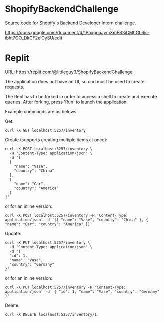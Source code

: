# ShopifyBackendChallenge
Source code for Shopify's Backend Developer Intern challenge.

https://docs.google.com/document/d/1PoxpoaJymXmFB3iCMhGL6js-ibht7GO_DkCF2elCySU/edit

# Replit
URL: https://replit.com/@littleguy3/ShopifyBackendChallenge

The application does not have an UI, so curl must be used to create requests.

The Repl has to be forked in order to access a shell to create and execute queries. After forking, press 'Run' to launch the application.

Example commands are as belows:

Get:
```
curl -X GET localhost:5257/inventory
```

Create (supports creating multiple items at once):
```
curl -X POST localhost:5257/inventory \
  -H 'Content-Type: application/json' \
  -d '[
  {
    "name": "Vase",
    "country": "China"
  },
  {
    "name": "Car",
    "country": "America"
  }
]'
```
or for an inline version:
```
curl -X POST localhost:5257/inventory -H 'Content-Type: application/json' -d '[{ "name": "Vase", "country": "China" }, { "name": "Car", "country": "America" }]'
```

Update:
```
curl -X PUT localhost:5257/inventory \
  -H 'Content-Type: application/json' \
  -d '{
  "id": 1,
  "name": "Vase",
  "country": "Germany"
}'
```
or for an inline version:
```
curl -X PUT localhost:5257/inventory -H 'Content-Type: application/json' -d '{ "id": 1, "name": "Vase", "country": "Germany" }'
```

Delete:
```
curl -X DELETE localhost:5257/inventory/1
```
